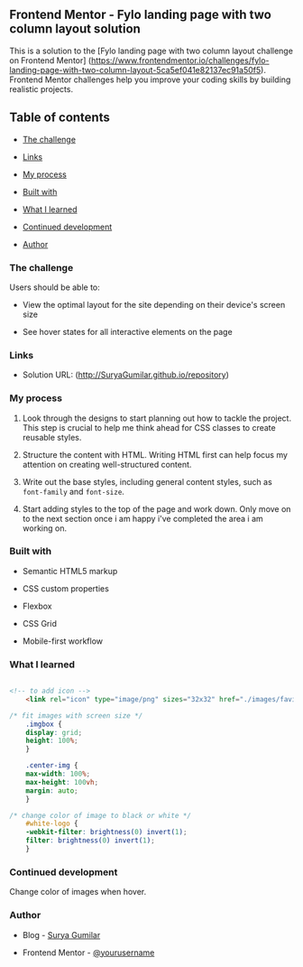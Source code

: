 ﻿## Frontend Mentor - Fylo landing page with two column layout solution


This is a solution to the [Fylo landing page with two column layout challenge on Frontend Mentor]
(https://www.frontendmentor.io/challenges/fylo-landing-page-with-two-column-layout-5ca5ef041e82137ec91a50f5). 
Frontend Mentor challenges help you improve your coding skills by building realistic projects. 


## Table of contents


  
- [The challenge](#the-challenge)
  
  
- [Links](#links)

- [My process](#my-process)
  
- [Built with](#built-with)
  
- [What I learned](#what-i-learned)
  
- [Continued development](#continued-development)
  
- [Author](#author)


### The challenge


Users should be able to:


- View the optimal layout for the site depending on their device's screen size

- See hover states for all interactive elements on the page




### Links


- Solution URL: (http://SuryaGumilar.github.io/repository)


### My process
1. Look through the designs to start planning out how to tackle the project. This step is crucial to help me
 think ahead for CSS classes to create reusable styles.

2. Structure the content with HTML. Writing HTML first can help focus 
 my attention on creating well-structured content.

3. Write out the base styles, including general content styles, such as `font-family` 
 and `font-size`.

4. Start adding styles to the top of the page and work down. Only move on to the next section 
 once i am happy i've completed the area i am working on.


### Built with


- Semantic HTML5 markup

- CSS custom properties

- Flexbox

- CSS Grid

- Mobile-first workflow


### What I learned
```html

<!-- to add icon -->
	<link rel="icon" type="image/png" sizes="32x32" href="./images/favicon-32x32.png">
```

```css
/* fit images with screen size */
	.imgbox {
	display: grid;
	height: 100%;
	}

	.center-img {
	max-width: 100%;
	max-height: 100vh;
	margin: auto;
	}

/* change color of image to black or white */
	#white-logo {
	-webkit-filter: brightness(0) invert(1);
	filter: brightness(0) invert(1);
	}
```




### Continued development

Change color of images when hover.



### Author


- Blog - [Surya Gumilar](wriette.blogspot.com)

- Frontend Mentor - [@yourusername](https://www.frontendmentor.io/profile/SuryaGumilar)